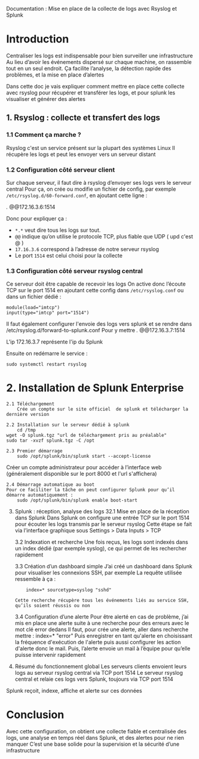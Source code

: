 Documentation : Mise en place de la collecte de logs avec Rsyslog et Splunk


# Introduction

Centraliser les logs est indispensable pour bien surveiller une infrastructure
Au lieu d’avoir les événements dispersé sur chaque machine, on rassemble tout en un seul endroit. Ça facilite l’analyse, la détection rapide des problèmes, et la mise en place d’alertes

Dans cette doc je vais expliquer comment mettre en place cette collecte avec rsyslog pour récupérer et transférer les logs, et pour splunk les visualiser et générer des alertes



## 1. Rsyslog : collecte et transfert des logs

### 1.1 Comment ça marche ?

Rsyslog c'est un service présent sur la plupart des systèmes Linux
Il récupère les logs  et peut les envoyer vers un serveur distant

### 1.2 Configuration côté serveur client

Sur chaque serveur, il faut dire à rsyslog d’envoyer ses logs vers le serveur central
Pour ça, on crée ou modifie un fichier de config, par exemple `/etc/rsyslog.d/60-forward.conf`, en ajoutant cette ligne :

*.* @@172.16.3.6:1514

Donc pour expliquer ça : 
- `*.*` veut dire tous les logs sur tout.  
- `@@` indique qu’on utilise le protocole TCP, plus fiable que UDP ( upd c'est @ ) 
- `17.16.3.6` correspond à l’adresse de notre serveur rsyslog 
- Le port `1514` est celui choisi pour la collecte 


### 1.3 Configuration côté serveur rsyslog central

Ce serveur doit être capable de recevoir les logs
On active donc l’écoute TCP sur le port 1514 en ajoutant cette config dans `/etc/rsyslog.conf` ou dans un fichier dédié :

    module(load="imtcp")
    input(type="imtcp" port="1514")

Il faut également configurer l'envoie des logs vers splunk et se rendre dans 
        /etc/rsyslog.d/forward-to-splunk.conf
Pour y mettre 
        *.* @@172.16.3.7:1514

L'ip 172.16.3.7 représente l'ip du Splunk 


Ensuite on redémarre le service :

    sudo systemctl restart rsyslog



# 2. Installation de Splunk Enterprise

    2.1 Téléchargement
        Crée un compte sur le site officiel  de splunk et télécharger la dernière version 

    2.2 Installation sur le serveur dédié à splunk 
        cd /tmp
    wget -O splunk.tgz "url de téléchargement pris au préalable"
    sudo tar -xvzf splunk.tgz -C /opt

    2.3 Premier démarrage
        sudo /opt/splunk/bin/splunk start --accept-license

Créer un compte administrateur pour accéder à l’interface web (généralement disponible sur le port 8000 et l'url s'affichera)

    2.4 Démarrage automatique au boot
    Pour ce faciliter la tâche on peut configurer Splunk pour qu’il démarre automatiquement :
        sudo /opt/splunk/bin/splunk enable boot-start



3.  Splunk : réception, analyse des logs
    32.1 Mise en place de la réception dans Splunk
        Dans Splunk on configure une entrée TCP sur le port 1514 pour écouter les logs transmis par le serveur rsyslog 
        Cette étape se fait via l’interface graphique sous Settings > Data Inputs > TCP

    3.2 Indexation et recherche
        Une fois reçus, les logs sont indexés dans un index dédié (par exemple syslog), ce qui permet de les rechercher rapidement

    3.3 Création d’un dashboard simple
        J’ai créé un dashboard dans Splunk pour visualiser les connexions SSH, par exemple
        La requête utilisée ressemble à ça :

            index=* sourcetype=syslog "sshd"

        Cette recherche récupère tous les événements liés au service SSH, qu’ils soient réussis ou non



    3.4  Configuration d’une alerte
        Pour être alerté en cas de problème, j’ai mis en place une alerte suite à une recherche pour des erreurs avec le mot clé error dedans 
        Il faut, pour crée une alerte, aller dans recherche mettre : 
                index=* "error"
        Puis enregistrer en tant qu'alerte en choisissant la fréquence d'exécution de l'alerte puis aussi configurer les action d'alerte donc le mail.
        Puis, l’alerte envoie un mail à l’équipe pour qu’elle puisse intervenir rapidement


4. Résumé du fonctionnement global
Les serveurs clients envoient leurs logs au serveur rsyslog central via TCP port 1514
Le serveur rsyslog central et relaie ces logs vers Splunk, toujours via TCP port 1514

Splunk reçoit, indexe, affiche et alerte sur ces données

# Conclusion

Avec cette configuration, on obtient une collecte fiable et centralisée des logs, une analyse en temps réel dans Splunk, et des alertes pour ne rien manquer
C’est une base solide pour la supervision et la sécurité d’une infrastructure